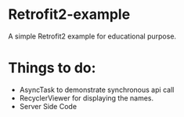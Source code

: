# Retrofit2-example
A simple Retrofit2 example for educational purpose.


# Things to do:
* AsyncTask to demonstrate synchronous api call
* RecyclerViewer for displaying the names.
* Server Side Code